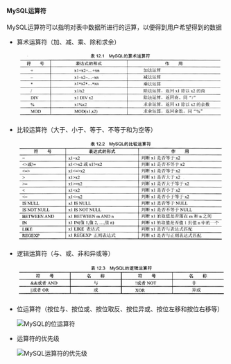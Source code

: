 #### MySQL运算符

MySQL运算符可以指明对表中数据所进行的运算，以便得到用户希望得到的数据

* 算术运算符（加、减、乘、除和求余）

  ![MySQL的算术运算符](.\images\MySQL的算术运算符.png)

* 比较运算符（大于、小于、等于、不等于和为空等）

  ![MySQL的比较运算符](.\images\MySQL的比较运算符.png)

* 逻辑运算符（与、或、非和异或等）

  ![MySQL的逻辑运算符](.\images\MySQL的逻辑运算符.png)

* 位运算符（按位与、按位或、按位取反、按位异或、按位左移和按位右移等）

  ![MySQL的位运算符](D:\Local_Repo\MySQL_Learn\images\MySQL的位运算符.png)

* 运算符的优先级

  ![MySQL运算符的优先级](D:\Local_Repo\MySQL_Learn\images\MySQL运算符的优先级.png)

